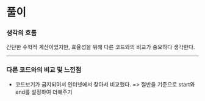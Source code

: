 # 풀이

### 생각의 흐름
간단한 수학적 계산이었지만, 효율성을 위해 다른 코드와의 비교가 중요하다 생각한다.

---

### 다른 코드와의 비교 및 느낀점
- 코드보기가 금지되어서 인터넷에서 찾아서 비교했다.
=> 절반을 기준으로 start와 end를 설정하여 더해주기